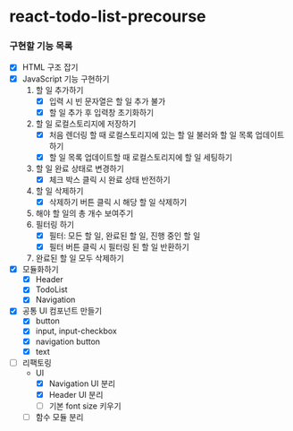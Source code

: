 # react-todo-list-precourse

### 구현할 기능 목록

- [x] HTML 구조 잡기
- [x] JavaScript 기능 구현하기
  1. 할 일 추가하기
     - [x] 입력 시 빈 문자열은 할 일 추가 불가
     - [x] 할 일 추가 후 입력창 초기화하기
  2. 할 일 로컬스토리지에 저장하기
     - [x] 처음 렌더링 할 때 로컬스토리지에 있는 할 일 불러와 할 일 목록 업데이트 하기
     - [x] 할 일 목록 업데이트할 때 로컬스토리지에 할 일 세팅하기
  3. 할 일 완료 상태로 변경하기
     - [x] 체크 박스 클릭 시 완료 상태 반전하기
  4. 할 일 삭제하기
     - [x] 삭제하기 버튼 클릭 시 해당 할 일 삭제하기
  5. 해야 할 일의 총 개수 보여주기
  6. 필터링 하기
     - [x] 필터: 모든 할 일, 완료된 할 일, 진행 중인 할 일
     - [x] 필터 버튼 클릭 시 필터링 된 할 일 반환하기
  7. 완료된 할 일 모두 삭제하기
- [x] 모듈화하기
  - [x] Header
  - [x] TodoList
  - [x] Navigation
- [x] 공통 UI 컴포넌트 만들기
  - [x] button
  - [x] input, input-checkbox
  - [x] navigation button
  - [x] text
- [ ] 리팩토링
  - UI
    - [x] Navigation UI 분리
    - [x] Header UI 분리
    - [ ] 기본 font size 키우기
  - [ ] 함수 모듈 분리
